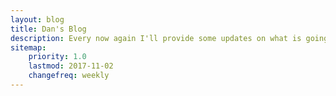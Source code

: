 ```yaml
---
layout: blog
title: Dan's Blog
description: Every now again I'll provide some updates on what is going on with my life, or my thoughts. I welcome any feedback.
sitemap:
    priority: 1.0
    lastmod: 2017-11-02
    changefreq: weekly
---
```

